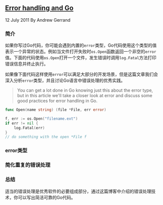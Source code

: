 ## [Error handling and Go](https://blog.golang.org/error-handling-and-go)

12 July 2011 By Andrew Gerrand

### 简介
如果你写过Go代码，你可能会遇到内置的`error`类型，Go代码使用这个类型的值表示一个异常的状态。例如当文件打开失败时`os.Open`函数返回一个非空的`error`值。下面的代码使用`os.Open`打开一个文件，发生错误时调用`log.Fatal`方法打印错误信息并终止执行。

如果像下面代码这样使用`error`可以满足大部分的开发场景，但是这篇文章我们会深入分析`error`类型，并且讨论Go语言中错误处理的优秀实践。
>You can get a lot done in Go knowing just this about the error type, but in this article we'll take a closer look at error and discuss some good practices for error handling in Go.

```go
func Open(name string) (file *File, err error)

f, err := os.Open("filename.ext")
if err != nil {
    log.Fatal(err)
}
// do something with the open *File f
```

### error类型

### 简化重复的错误处理

### 总结
适当的错误处理是优秀软件的必要组成部分，通过这篇博客中介绍的错误处理技术，你可以写出简洁可靠的Go代码。